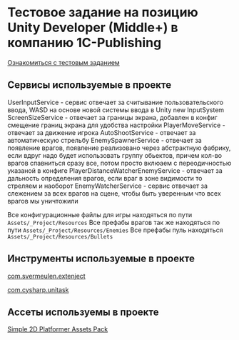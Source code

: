 # Тестовое задание на позицию Unity Developer (Middle+) в компанию 1C-Publishing
[Ознакомиться с тестовым заданием](https://github.com/Rutherfordum/Test_task_1C_Publishing/blob/main/Resources/TestTask.md)

## Сервисы используемые в проекте
UserInputService - сервис отвечает за считывание пользовательского ввода, WASD на основе новой системы ввода в Unity new InputSystem
ScreenSizeService - отвечает за границы экрана, добавлен в конфиг смещение границ экрана для удобства настройки
PlayerMoveService - отвечает за движение игрока
AutoShootService - отвечает за автоматическую стрельбу
EnemySpawnerService - отвечает за появление врагов, появление реализовано через абстрактную фабрику, если вдруг надо будет использовать группу обьектов, причем кол-во врагов спавниться сразу все, потом просто вклюаем с переодичностью указаной в конфиге
PlayerDistanceWatcherEnemyService - отвечает за дальность определения врагов, если враг в зоне видимости то стреляем и наоборот
EnemyWatcherService - сервис отвечает за слежением за всех врагов на сцене, чтобы быть уверенным что всех врагов мы уничтожили

Все конфигурационные файлы для игры находяться по пути `Assets/_Project/Resources`
Все префабы врагов так же находяться по пути `Assets/_Project/Resources/Enemies`
Все префабы пуль находяться `Assets/_Project/Resources/Bullets`

## Инструменты используемые в проекте
[com.svermeulen.extenject](https://github.com/Mathijs-Bakker/Extenject.git?path=UnityProject/Assets/Plugins/Zenject/Source#9.3.0) 

[com.cysharp.unitask](https://github.com/Cysharp/UniTask.git?path=src/UniTask/Assets/Plugins/UniTask) 

## Ассеты используемы в проекте
[Simple 2D Platformer Assets Pack](https://assetstore.unity.com/packages/2d/characters/simple-2d-platformer-assets-pack-188518)



